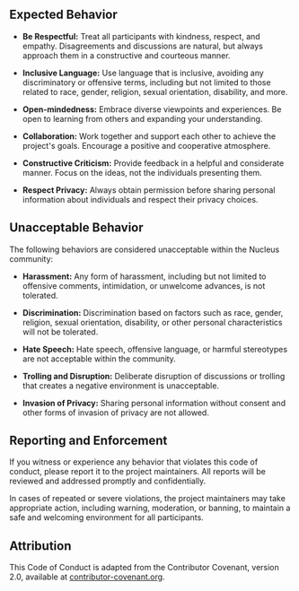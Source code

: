 ## Expected Behavior

- **Be Respectful:** Treat all participants with kindness, respect, and empathy. Disagreements and discussions are natural, but always approach them in a constructive and courteous manner.

- **Inclusive Language:** Use language that is inclusive, avoiding any discriminatory or offensive terms, including but not limited to those related to race, gender, religion, sexual orientation, disability, and more.

- **Open-mindedness:** Embrace diverse viewpoints and experiences. Be open to learning from others and expanding your understanding.

- **Collaboration:** Work together and support each other to achieve the project's goals. Encourage a positive and cooperative atmosphere.

- **Constructive Criticism:** Provide feedback in a helpful and considerate manner. Focus on the ideas, not the individuals presenting them.

- **Respect Privacy:** Always obtain permission before sharing personal information about individuals and respect their privacy choices.

## Unacceptable Behavior

The following behaviors are considered unacceptable within the Nucleus community:

- **Harassment:** Any form of harassment, including but not limited to offensive comments, intimidation, or unwelcome advances, is not tolerated.

- **Discrimination:** Discrimination based on factors such as race, gender, religion, sexual orientation, disability, or other personal characteristics will not be tolerated.

- **Hate Speech:** Hate speech, offensive language, or harmful stereotypes are not acceptable within the community.

- **Trolling and Disruption:** Deliberate disruption of discussions or trolling that creates a negative environment is unacceptable.

- **Invasion of Privacy:** Sharing personal information without consent and other forms of invasion of privacy are not allowed.

## Reporting and Enforcement

If you witness or experience any behavior that violates this code of conduct, please report it to the project maintainers. All reports will be reviewed and addressed promptly and confidentially.

In cases of repeated or severe violations, the project maintainers may take appropriate action, including warning, moderation, or banning, to maintain a safe and welcoming environment for all participants.

## Attribution

This Code of Conduct is adapted from the Contributor Covenant, version 2.0, available at [contributor-covenant.org](https://www.contributor-covenant.org/version/2/0/code_of_conduct.html).

